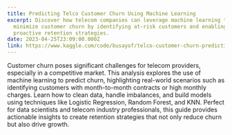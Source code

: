 ```yaml
---
title: Predicting Telco Customer Churn Using Machine Learning
excerpt: Discover how telecom companies can leverage machine learning to
  minimize customer churn by identifying at-risk customers and enabling
  proactive retention strategies.
date: 2023-04-25T23:09:00.000Z
link: https://www.kaggle.com/code/busayof/telco-customer-churn-prediction
---
```

Customer churn poses significant challenges for telecom providers, especially in a competitive market. This analysis explores the use of machine learning to predict churn, highlighting real-world scenarios such as identifying customers with month-to-month contracts or high monthly charges. Learn how to clean data, handle imbalances, and build models using techniques like Logistic Regression, Random Forest, and KNN. Perfect for data scientists and telecom industry professionals, this guide provides actionable insights to create retention strategies that not only reduce churn but also drive growth.